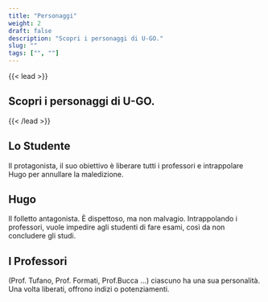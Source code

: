 ```yaml
---
title: "Personaggi"
weight: 2
draft: false
description: "Scopri i personaggi di U-GO."
slug: ""
tags: ["", ""]
---
```


{{< lead >}}
## Scopri i personaggi di U-GO.
{{< /lead >}}

## Lo Studente
Il protagonista, il suo obiettivo è liberare tutti i professori e intrappolare Hugo per annullare la maledizione.

## Hugo
Il folletto antagonista. È dispettoso, ma non malvagio. Intrappolando i professori, vuole impedire agli studenti di fare esami, così da non concludere gli studi.

## I Professori
(Prof. Tufano, Prof. Formati, Prof.Bucca ...) ciascuno ha una sua personalità. Una volta liberati, offrono indizi o potenziamenti.